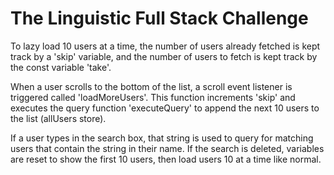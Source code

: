 # The Linguistic Full Stack Challenge

To lazy load 10 users at a time, the number of users already fetched is kept track by a 'skip' variable, and the number of users to fetch is kept track by the const variable 'take'.

When a user scrolls to the bottom of the list, a scroll event listener is triggered called 'loadMoreUsers'. This function increments 'skip' and executes the query function 'executeQuery' to append the next 10 users to the list (allUsers store).

If a user types in the search box, that string is used to query for matching users that contain the string in their name. If the search is deleted, variables are reset to show the first 10 users, then load users 10 at a time like normal.
